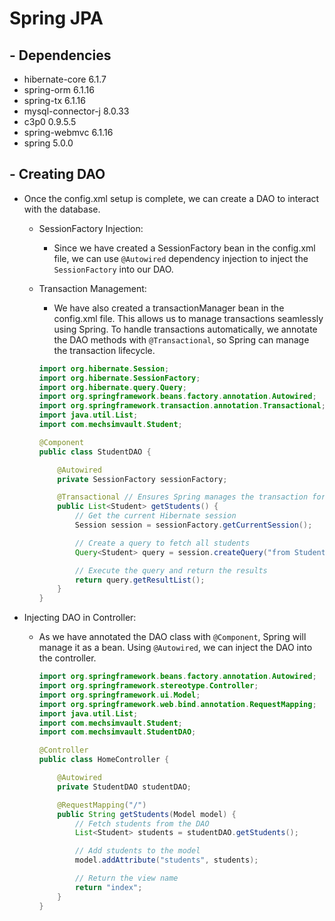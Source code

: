 # Spring JPA

## - Dependencies
- hibernate-core 6.1.7
- spring-orm 6.1.16
- spring-tx 6.1.16
- mysql-connector-j 8.0.33
- c3p0 0.9.5.5
- spring-webmvc 6.1.16
- spring 5.0.0

## - Creating DAO
- Once the config.xml setup is complete, we can create a DAO to interact with the database.
  - SessionFactory Injection:
    - Since we have created a SessionFactory bean in the config.xml file, we can use `@Autowired` dependency injection to inject the `SessionFactory` into our DAO.
  - Transaction Management:
    - We have also created a transactionManager bean in the config.xml file. This allows us to manage transactions seamlessly using Spring. To handle transactions automatically, we annotate the DAO methods with `@Transactional`, so Spring can manage the transaction lifecycle.

    ```java
    import org.hibernate.Session;
    import org.hibernate.SessionFactory;
    import org.hibernate.query.Query;
    import org.springframework.beans.factory.annotation.Autowired;
    import org.springframework.transaction.annotation.Transactional;
    import java.util.List;
    import com.mechsimvault.Student;

    @Component
    public class StudentDAO {

        @Autowired
        private SessionFactory sessionFactory;

        @Transactional // Ensures Spring manages the transaction for this method
        public List<Student> getStudents() {
            // Get the current Hibernate session
            Session session = sessionFactory.getCurrentSession();

            // Create a query to fetch all students
            Query<Student> query = session.createQuery("from Student", Student.class);

            // Execute the query and return the results
            return query.getResultList();
        }
    }
    ```

- Injecting DAO in Controller:
  - As we have annotated the DAO class with `@Component`, Spring will manage it as a bean. Using `@Autowired`, we can inject the DAO into the controller.

    ```java
    import org.springframework.beans.factory.annotation.Autowired;
    import org.springframework.stereotype.Controller;
    import org.springframework.ui.Model;
    import org.springframework.web.bind.annotation.RequestMapping;
    import java.util.List;
    import com.mechsimvault.Student;
    import com.mechsimvault.StudentDAO;

    @Controller
    public class HomeController {

        @Autowired
        private StudentDAO studentDAO;

        @RequestMapping("/")
        public String getStudents(Model model) {
            // Fetch students from the DAO
            List<Student> students = studentDAO.getStudents();

            // Add students to the model
            model.addAttribute("students", students);

            // Return the view name
            return "index";
        }
    }  
    ```


